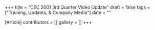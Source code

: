 +++
title = "CEC 2001 3rd Quarter Video Update"
draft = false
tags = ["Training, Updates, & Company Media"]
date = ""

[Article]
contributors = []
gallery = []
+++